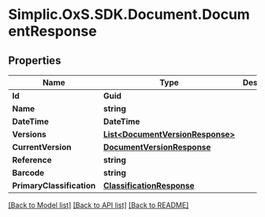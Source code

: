 # Simplic.OxS.SDK.Document.DocumentResponse

## Properties

Name | Type | Description | Notes
------------ | ------------- | ------------- | -------------
**Id** | **Guid** |  | [optional] 
**Name** | **string** |  | [optional] 
**DateTime** | **DateTime** |  | [optional] 
**Versions** | [**List&lt;DocumentVersionResponse&gt;**](DocumentVersionResponse.md) |  | [optional] 
**CurrentVersion** | [**DocumentVersionResponse**](DocumentVersionResponse.md) |  | [optional] 
**Reference** | **string** |  | [optional] 
**Barcode** | **string** |  | [optional] 
**PrimaryClassification** | [**ClassificationResponse**](ClassificationResponse.md) |  | [optional] 

[[Back to Model list]](../README.md#documentation-for-models) [[Back to API list]](../README.md#documentation-for-api-endpoints) [[Back to README]](../README.md)

